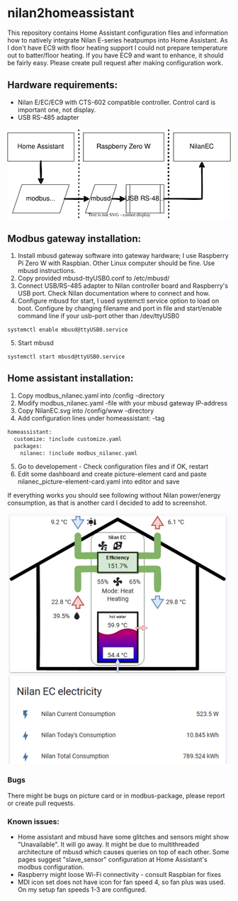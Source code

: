 # nilan2homeassistant

This repository contains Home Assistant configuration files and information how to natively integrate Nilan E-series heatpumps into Home Assistant. As I don't have EC9 with floor heating support I could not prepare temperature out to batter/floor heating. If you have EC9 and want to enhance, it should be fairly easy. Please create pull request after making configuration work.

## Hardware requirements:
- Nilan E/EC/EC9 with CTS-602 compatible controller. Control card is important one, not display.
- USB RS-485 adapter

![Architecture](https://github.com/joriws/nilan2homeassistant/blob/b7b414c79438eca80327e0e055e847442bf7b342/HA-comms.svg)

## Modbus gateway installation:
1. Install mbusd gateway software into gateway hardware; I use Raspberry Pi Zero W with Raspbian. Other Linux computer should be fine. Use mbusd instructions.
2. Copy provided mbusd-ttyUSB0.conf to /etc/mbusd/
3. Connect USB/RS-485 adapter to Nilan controller board and Raspberry's USB port. Check Nilan documentation where to connect and how.
4. Configure mbusd for start, I used systemctl service option to load on boot. Configure by changing filename and port in file and start/enable command line if your usb-port other than /dev/ttyUSB0
```
systemctl enable mbusd@ttyUSB0.service
```
5. Start mbusd
```
systemctl start mbusd@ttyUSB0.service
```

## Home assistant installation:
1. Copy modbus_nilanec.yaml into /config -directory
2. Modify modbus_nilanec.yaml -file with your mbusd gateway IP-address
3. Copy NilanEC.svg into /config/www -directory
4. Add configuration lines under homeassistant: -tag
```
homeassistant:
  customize: !include customize.yaml
  packages:
    nilanec: !include modbus_nilanec.yaml
```
5. Go to developement - Check configuration files and if OK, restart
6. Edit some dashboard and create picture-element card and paste nilanec_picture-element-card.yaml into editor and save

If everything works you should see following without Nilan power/energy consumption, as that is another card I decided to add to screenshot.

![Working picture-element-card](https://github.com/joriws/nilan2homeassistant/blob/b7b414c79438eca80327e0e055e847442bf7b342/NilanEC%20example.png)

### Bugs

There might be bugs on picture card or in modbus-package, please report or create pull requests.

### Known issues:

- Home assistant and mbusd have some glitches and sensors might show "Unavailable". It will go away. It might be due to multithreaded architecture of mbusd which causes queries on top of each other. Some pages suggest "slave_sensor" configuration at Home Assistant's modbus configuration.
- Raspberry might loose Wi-Fi connectivity - consult Raspbian for fixes
- MDI icon set does not have icon for fan speed 4, so fan plus was used. On my setup fan speeds 1-3 are configured.


